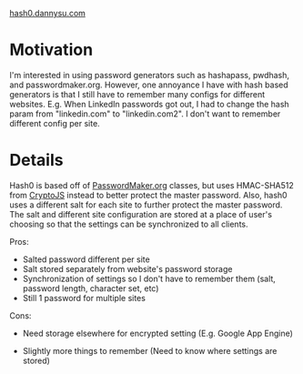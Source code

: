 [hash0.dannysu.com](hash0.dannysu.com)

# Motivation
I'm interested in using password generators such as hashapass, pwdhash, and
passwordmaker.org. However, one annoyance I have with hash based generators is
that I still have to remember many configs for different websites. E.g. When
LinkedIn passwords got out, I had to change the hash param from "linkedin.com"
to "linkedin.com2". I don't want to remember different config per site.

# Details
Hash0 is based off of [PasswordMaker.org][1] classes, but uses HMAC-SHA512 from
[CryptoJS][2] instead to better protect the master password. Also, hash0 uses a
different salt for each site to further protect the master password. The salt
and different site configuration are stored at a place of user's choosing so
that the settings can be synchronized to all clients.

Pros:

- Salted password different per site
- Salt stored separately from website's password storage
- Synchronization of settings so I don't have to remember them (salt, password length, character set, etc)
- Still 1 password for multiple sites

Cons:

- Need storage elsewhere for encrypted setting (E.g. Google App Engine)
- Slightly more things to remember (Need to know where settings are stored)

  [1]: http://PasswordMaker.org
  [2]: http://code.google.com/p/crypto-js/

